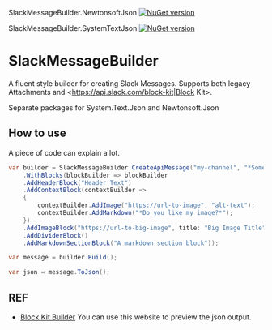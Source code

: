 SlackMessageBuilder.NewtonsoftJson [![NuGet version](https://badge.fury.io/nu/SlackMessageBuilder.NewtonsoftJson.svg)](https://badge.fury.io/nu/SlackMessageBuidler.NewtonsoftJson)

SlackMessageBuilder.SystemTextJson [![NuGet version](https://badge.fury.io/nu/SlackMessageBuilder.SystemTextJson.svg)](https://badge.fury.io/nu/SlackMessageBuilder.SystemTextJson)

# SlackMessageBuilder

A fluent style builder for creating Slack Messages. Supports both legacy Attachments and <https://api.slack.com/block-kit|Block Kit>.

Separate packages for System.Text.Json and Newtonsoft.Json

## How to use

A piece of code can explain a lot.

```csharp
var builder = SlackMessageBuilder.CreateApiMessage("my-channel", "*Some fallback text*", isMarkdown: true)
    .WithBlocks(blockBuilder => blockBuilder
    .AddHeaderBlock("Header Text")
    .AddContextBlock(contextBuilder =>
    {
        contextBuilder.AddImage("https://url-to-image", "alt-text");
        contextBuilder.AddMarkdown("*Do you like my image?*");
    })
    .AddImageBlock("https://url-to-big-image", title: "Big Image Title")
    .AddDividerBlock()
    .AddMarkdownSectionBlock("A markdown section block"));

var message = builder.Build();

var json = message.ToJson();
```

## REF

- [Block Kit Builder](https://app.slack.com/block-kit-builder) You can use this website to preview the json output.
